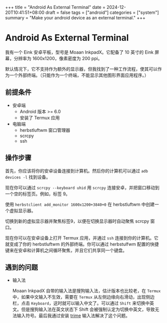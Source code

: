 +++
title = "Android As External Terminal"
date = 2024-12-20T10:41:51+08:00
draft = false
tags = ["android"]
categories = ["system"]
summary = "Make your android device as an external terminal."
+++

# Android As External Terminal

我有一个 Eink 安卓平板，型号是 Moaan InkpadX。它配备了 10 英寸的 Eink 屏幕，分辨率为 1600x1200，像素密度为 200 ppi。

默认情况下，它不支持作为额外的显示器，但我找到了一种工作流程，使其可以作为一个外部终端。（只能作为一个终端，不能显示其他图形界面应用程序。）

## 前提条件

- 安卓端
  - Android 版本 >= 6.0
  - 安装了 Termux 应用
- 电脑端
  - herbstluftwm 窗口管理器
  - scrcpy
  - ssh

## 操作步骤

首先，你应该将你的安卓设备连接到计算机。然后你的计算机可以通过 `adb devices -l` 找到设备。

现在你可以通过 `scrcpy --keyboard uhid` 用 `scrcpy` 连接安卓，并把窗口移动到一个空的标签页。例如，标签 9。

使用 `herbstclient add_monitor 1600x1200+3840+0` 在 herbstluftwm 中创建一个虚拟显示器。

切换到新的虚拟显示器并聚焦标签9，以便在切换显示器时自动聚焦 scrcpy 窗口。

现在你可以在安卓设备上打开 Termux 应用，并通过 `ssh` 连接到你的计算机。它就变成了你的 herbstluftwm 的外部终端。你可以通过 herbstulfwm 配置的快捷键来在安卓和计算机之间循环聚焦，并且它们共享同一个键盘。

## 遇到的问题

- 输入法

  Moaan InkpadX 自带的输入法是搜狗输入法，估计版本也比较老，在 `Termux` 中，如果中文输入不生效，需要在 `Termux` 从左侧边缘向右滑动，出现侧边栏，点击 `Keyboard`，这时就可以输入中文了。可以通过 `Shift` 来切换中英文。但是搜狗输入法在英文状态下 Shift 会被强制认定为切换中英文，导致无法输入符号。最后我通过安装 [trime](https://github.com/osfans/trime "trime") 输入法解决了这个问题。
